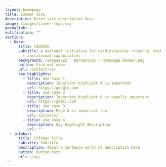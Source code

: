 ```yaml
---
layout: homepage
title: Isomer Site
description: Brief site description here
image: /images/isomer-logo.svg
permalink: /
notification: ""
sections:
  - hero:
      title: CADENCE
      subtitle: A national initiative for cardiovascular research, technology, and
        translational capabilities
      background: /images/Zz   Banners/01 - Homepage banner.png
      button: Find out more
      url: /contact-us/
      key_highlights:
        - title: Use Case 1
          description: Important highlight A is important
          url: https://google.com
        - title: use case 2
          description: Important highlight B is equally important
          url: https://gmail.com
        - title: use case 3
          description: Page A is important too
          url: /privacy/
        - title: use case 4
          description: Key Highlight description
          url: ""
  - infobar:
      title: Infobar title
      subtitle: Subtitle
      description: About a sentence worth of description here
      button: Button text
      url: /faq/
---
```

